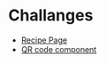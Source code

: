 <h1>Challanges</h1>
<ul>
  <li><a href="https://jpetterson88.github.io/frontendMentor/recipe-page-main">Recipe Page</li>
  <li><a href="https://jpetterson88.github.io/frontendMentor/qr-code-component-main/index.html">QR code component</a></li>
</ul>
